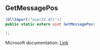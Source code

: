 ## GetMessagePos

```csharp
[DllImport("user32.dll")]
public static extern uint GetMessagePos(
   
);
```

Microsoft documentation: [Link](https://docs.microsoft.com/en-us/windows/win32/api/winuser/nf-winuser-getmessagepos)
